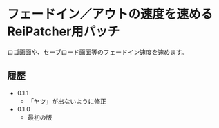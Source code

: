 ﻿# フェードイン／アウトの速度を速めるReiPatcher用パッチ

ロゴ画面や、セーブロード画面等のフェードイン速度を速めます。


## 履歴

 - 0.1.1
   - 「ヤツ」が出ないように修正
 - 0.1.0
   - 最初の版
